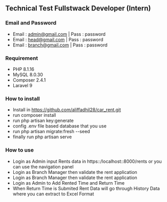 ## Technical Test Fullstwack Developer (Intern)

### Email and Password

-   Email : admin@gmail.com | Pass : password
-   Email : head@gmail.com | Pass : password
-   Email : branch@gmail.com | Pass : password

### Requirement

-   PHP 8.1.16
-   MySQL 8.0.30
-   Composer 2.4.1
-   Laravel 9

### How to install

-   Install in https://github.com/aliffadhil28/car_rent.git
-   run composer install
-   run php artisan key:generate
-   config .env file based database that you use
-   run php artisan migrate:fresh --seed
-   finally run php artisan serve

### How to use

-   Login as Admin input Rents data in https::/localhost::8000/rents or you can use the navigation panel
-   Login as Branch Manager then validate the rent application
-   Login as Branch Manager then validate the rent application
-   Login as Admin to Add Rented Time and Return Time
-   When Return Time is Submited Rent Data will go through History Data where you can extract to Excel Format
